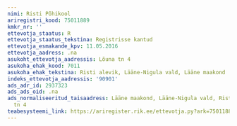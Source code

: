 ```yaml
---
nimi: Risti Põhikool
ariregistri_kood: 75011889
kmkr_nr: ''
ettevotja_staatus: R
ettevotja_staatus_tekstina: Registrisse kantud
ettevotja_esmakande_kpv: 11.05.2016
ettevotja_aadress: .na
asukoht_ettevotja_aadressis: Lõuna tn 4
asukoha_ehak_kood: 7011
asukoha_ehak_tekstina: Risti alevik, Lääne-Nigula vald, Lääne maakond
indeks_ettevotja_aadressis: '90901'
ads_adr_id: 2937323
ads_ads_oid: .na
ads_normaliseeritud_taisaadress: Lääne maakond, Lääne-Nigula vald, Risti alevik, Lõuna
  tn 4
teabesysteemi_link: https://ariregister.rik.ee/ettevotja.py?ark=75011889&ref=rekvisiidid
---
```


